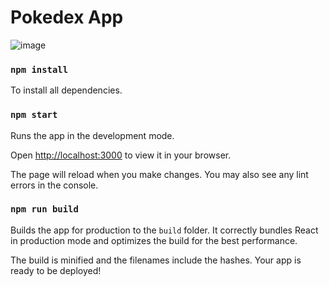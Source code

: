 # Pokedex App
![image](https://github.com/user-attachments/assets/261d9a52-135d-4287-9bfd-715fddc5e851)

### `npm install`

To install all dependencies.

### `npm start`

Runs the app in the development mode.

Open [http://localhost:3000](http://localhost:3000) to view it in your browser.

The page will reload when you make changes.
You may also see any lint errors in the console.

### `npm run build`

Builds the app for production to the `build` folder.
It correctly bundles React in production mode and optimizes the build for the best performance.

The build is minified and the filenames include the hashes.
Your app is ready to be deployed!
